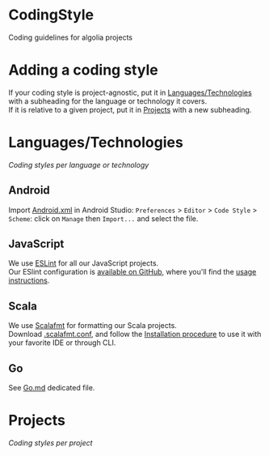 # CodingStyle
Coding guidelines for algolia projects

# Adding a coding style
If your coding style is project-agnostic, put it in [Languages/Technologies](#languagestechnologies) with a subheading for the language or technology it covers.  
If it is relative to a given project, put it in [Projects](#projects) with a new subheading.

# Languages/Technologies
_Coding styles per language or technology_

## Android
Import [Android.xml](./Android.xml) in Android Studio: `Preferences` > `Editor` > `Code Style` > `Scheme`: click on `Manage` then `Import...` and select the file.

## JavaScript
We use [ESLint](http://eslint.org/) for all our JavaScript projects.  
Our ESlint configuration is [available on GitHub](https://github.com/algolia/eslint-config-algolia), where you'll find the [usage instructions](https://github.com/algolia/eslint-config-algolia#usage).

## Scala
We use [Scalafmt](http://scalafmt.org/) for formatting our Scala projects.  
Download [.scalafmt.conf](./.scalafmt.conf), and follow the [Installation procedure](https://olafurpg.github.io/scalafmt/#Installation) to use it with your favorite IDE or through CLI.

## Go
See [Go.md](./Go.md) dedicated file.

# Projects
_Coding styles per project_
